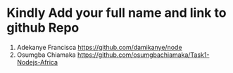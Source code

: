 # Kindly Add your full name and link to github Repo

1. Adekanye Francisca  https://github.com/damikanye/node
2. Osumgba Chiamaka https://github.com/osumgbachiamaka/Task1-Nodejs-Africa
